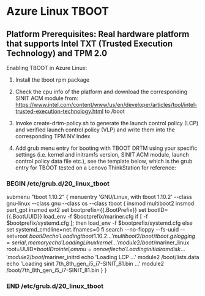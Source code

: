 # Azure Linux TBOOT

Platform Prerequisites: Real hardware platform that supports Intel TXT (Trusted Execution Technology) and TPM 2.0
--------------------------

Enabling TBOOT in Azure Linux:
1. Install the tboot rpm package

2. Check the cpu info of the platform and download the corresponding SINIT ACM module from: https://www.intel.com/content/www/us/en/developer/articles/tool/intel-trusted-execution-technology.html to /boot

3. Invoke create-drtm-policy.sh to generate the launch control policy (LCP) and verified launch control policy (VLP) and write them into the corresponding TPM NV Index

4. Add grub menu entry for booting with TBOOT DRTM using your specific settings (i.e. kernel and initramfs version, SINIT ACM module, launch control policy data file etc.), see the 
template below, which is the grub entry for TBOOT tested on a Lenovo ThinkStation for reference:

### BEGIN /etc/grub.d/20_linux_tboot ###
submenu "tboot 1.10.2" {
menuentry 'GNU/Linux, with tboot 1.10.2' --class gnu-linux --class gnu --class os --class tboot {
	insmod multiboot2
	insmod part_gpt
	insmod ext2
	set bootprefix={{.BootPrefix}}
	set bootID={{.BootUUID}}
	load_env -f $bootprefix/mariner.cfg
	if [ -f  $bootprefix/systemd.cfg ]; then
		load_env -f $bootprefix/systemd.cfg
	else
		set systemd_cmdline=net.ifnames=0
	fi
	search --no-floppy --fs-uuid --set=root $bootID
	echo	'Loading tboot 1.10.2 ...'
	multiboot2	/boot/tboot.gz logging=serial,memory
	echo	'Loading Linux kernel ...'
	module2 /boot/$mariner_linux root=UUID=$bootID ro intel_iommu=on noefi
	echo	'Loading initial ramdisk ...'
	module2 /boot/$mariner_initrd
	echo	'Loading LCP ...'
	module2 /boot/lists.data
	echo	'Loading sinit 7th_8th_gen_i5_i7-SINIT_81.bin ...'
	module2 /boot/7th_8th_gen_i5_i7-SINIT_81.bin
}
}
### END /etc/grub.d/20_linux_tboot ###

